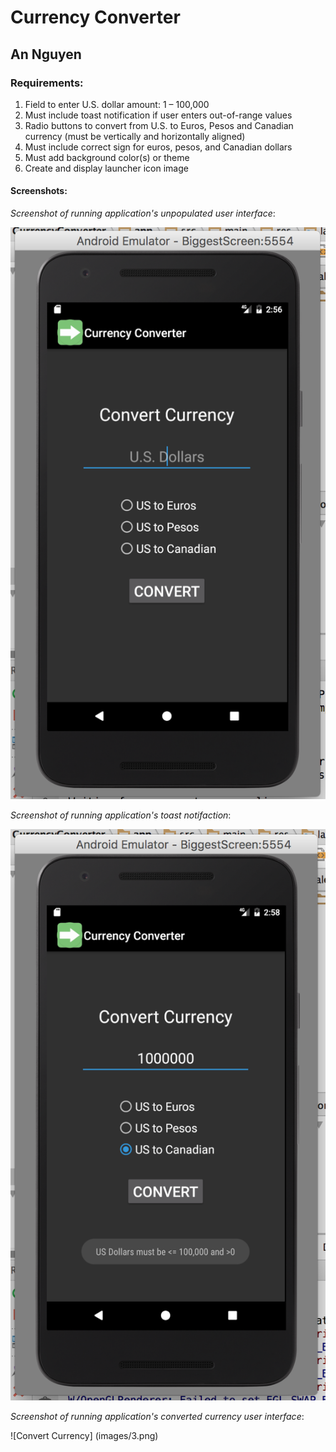 ﻿# Currency Converter

## An Nguyen

### Requirements:

1. Field to enter U.S. dollar amount: 1 – 100,000
2. Must include toast notification if user enters out-of-range values
3. Radio buttons to convert from U.S. to Euros, Pesos and Canadian currency (must be vertically
and horizontally aligned)
4. Must include correct sign for euros, pesos, and Canadian dollars
5. Must add background color(s) or theme
6. Create and display launcher icon image

#### Screenshots:

*Screenshot of running application's unpopulated user interface*:

![Unpopulated Interface](images/1.png)

*Screenshot of running application's toast notifaction*:

![Toast Notification](images/2.png)

*Screenshot of running application's converted currency user interface*:

![Convert Currency] (images/3.png)
